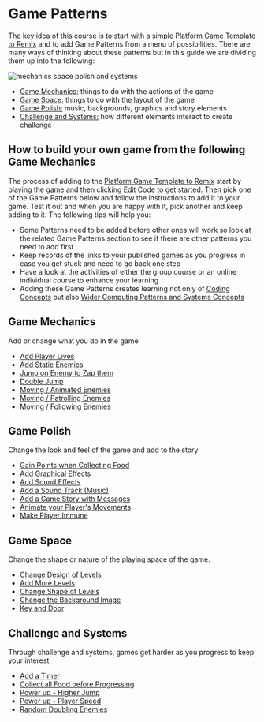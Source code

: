 # Game Patterns

The key idea of this course is to start with a simple [Platform Game Template to Remix](https://makecode.com/_FqWD64MxEiRi) and to
add Game Patterns from a menu of possibilities.
There are many ways of thinking about these patterns but in this guide we are dividing them up into the following:

![mechanics space polish and systems](https://raw.githubusercontent.com/mickfuzz/getting-started-making-a-platformer-test1/master/images/mech_space_polish_systems.png)

- [Game Mechanics:](#game-mechanics)  things to do with the actions of the game
- [Game Space:](#game-space) things to do with the layout of the game
- [Game Polish:](#game-polish) music, backgrounds, graphics and story elements
- [Challenge and Systems:](#challenge-and-systems) how different elements interact to create challenge

## How to build your own game from the following Game Mechanics

The process of adding to the [Platform Game Template to Remix]() start by playing the game and then clicking Edit Code to get started.
Then pick one of the Game Patterns below and follow the instructions to add it to your game. Test it out and when you are happy with it,
pick another and keep adding to it. The following tips will help you:

* Some Patterns need to be added before other ones will work so look at the related Game Patterns section to see if there are other patterns you need to add first
* Keep records of the links to your published games as you progress in case you get stuck and need to go back one step
* Have a look at the activities of either the group course or an online individual course to enhance your learning
* Adding these Game Patterns creates learning not only of [Coding Concepts](learningDimensions#coding-concepts) but also [Wider Computing Patterns and Systems Concepts](learningDimensions#wider-patterns)

## Game Mechanics

Add or change what you do in the game

- [Add Player Lives](addLives)
- [Add Static Enemies](addStaticEnemy)
- [Jump on Enemy to Zap them](jumpOnEnemies)  
- [Double Jump](doubleJump)
- [Moving / Animated Enemies](movingEnemiesAnimated)
- [Moving / Patrolling Enemies](movingEnemiesPatrolling)
- [Moving / Following Enemies](movingEnemiesFollowing)

## Game Polish

Change the look and feel of the game and add to the story

- [Gain Points when Collecting Food](collectPoints)
- [Add Graphical Effects](simpleGraphicalEffects)
- [Add Sound Effects](soundEffects)
- [Add a Sound Track (Music)](soundTrack)
- [Add a Game Story with Messages](addMessages)
- [Animate your Player's Movements](animatePlayer.md)
- [Make Player Immune](makePlayerImmune)

## Game Space

Change the shape or nature of the playing space of the game.

- [Change Design of Levels](changeLevelDesign)
- [Add More Levels](moreLevels)
- [Change Shape of Levels](changeLevelShape)
- [Change the Background Image](changeBackgroundImage)
- [Key and Door](keyAndDoor)

## Challenge and Systems

Through challenge and systems, games get harder as you progress to keep your interest.

- [Add a Timer](addTimer)
- [Collect all Food before Progressing](collectAllFood)
- [Power up - Higher Jump](powerUpJump)
- [Power up - Player Speed](powerUpSpeed)
- [Random Doubling Enemies](randomDoublingEnemies)
